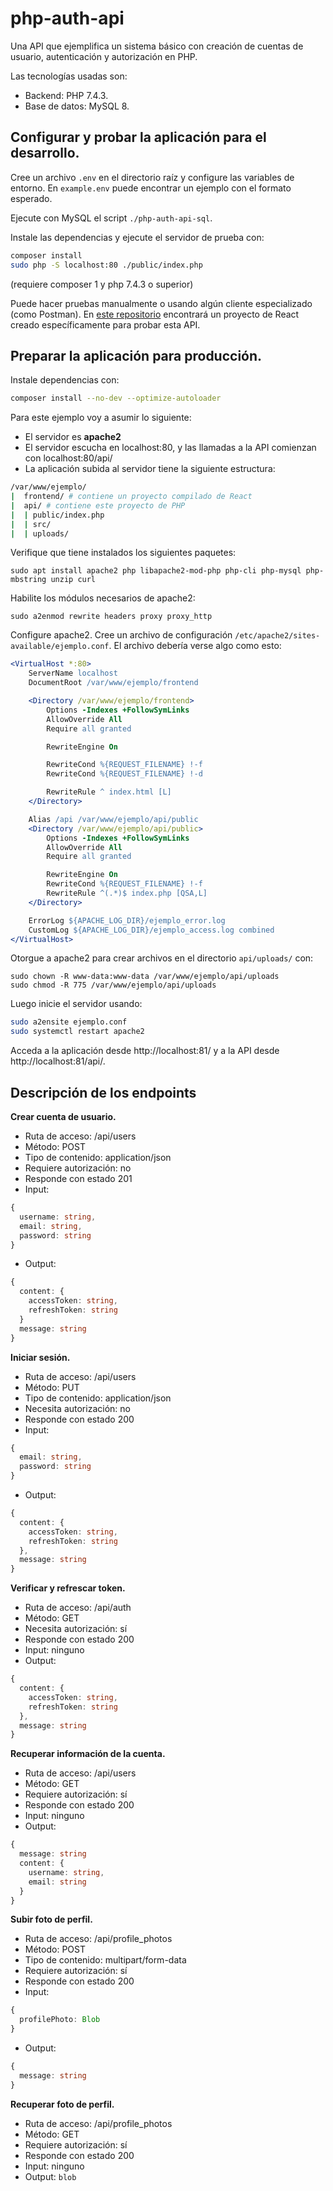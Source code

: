 # php-auth-api

Una API que ejemplifica un sistema básico con creación de cuentas de usuario, autenticación y autorización en PHP.

Las tecnologías usadas son:
* Backend: PHP 7.4.3.
* Base de datos: MySQL 8.


## Configurar y probar la aplicación para el desarrollo.

Cree un archivo `.env` en el directorio raíz y configure las variables de entorno. En `example.env` puede encontrar un ejemplo con el formato esperado.

Ejecute con MySQL el script `./php-auth-api-sql`.

Instale las dependencias y ejecute el servidor de prueba con:
```sh
composer install
sudo php -S localhost:80 ./public/index.php
```
(requiere composer 1 y php 7.4.3 o superior)

Puede hacer pruebas manualmente o usando algún cliente especializado (como Postman). En [este repositorio](https://github.com/conjunto-solucion/react-auth-client) encontrará un proyecto de React creado específicamente para probar esta API.

## Preparar la aplicación para producción.

Instale dependencias con:
```sh
composer install --no-dev --optimize-autoloader
```

Para este ejemplo voy a asumir lo siguiente:

* El servidor es **apache2**
* El servidor escucha en localhost:80, y las llamadas a la API comienzan con localhost:80/api/
* La aplicación subida al servidor tiene la siguiente estructura:
```sh
/var/www/ejemplo/
|  frontend/ # contiene un proyecto compilado de React  
|  api/ # contiene este proyecto de PHP
|  | public/index.php
|  | src/
|  | uploads/
```

Verifique que tiene instalados los siguientes paquetes:
```
sudo apt install apache2 php libapache2-mod-php php-cli php-mysql php-mbstring unzip curl
```

Habilite los módulos necesarios de apache2:
```
sudo a2enmod rewrite headers proxy proxy_http
```

Configure apache2. Cree un archivo de configuración `/etc/apache2/sites-available/ejemplo.conf`. El archivo debería verse algo como esto:

```apache
<VirtualHost *:80>
	ServerName localhost
	DocumentRoot /var/www/ejemplo/frontend

	<Directory /var/www/ejemplo/frontend>
		Options -Indexes +FollowSymLinks
		AllowOverride All
		Require all granted

		RewriteEngine On

		RewriteCond %{REQUEST_FILENAME} !-f
		RewriteCond %{REQUEST_FILENAME} !-d

		RewriteRule ^ index.html [L]
	</Directory>

	Alias /api /var/www/ejemplo/api/public
	<Directory /var/www/ejemplo/api/public>
		Options -Indexes +FollowSymLinks
		AllowOverride All
		Require all granted

		RewriteEngine On
		RewriteCond %{REQUEST_FILENAME} !-f
		RewriteRule ^(.*)$ index.php [QSA,L]
	</Directory>

	ErrorLog ${APACHE_LOG_DIR}/ejemplo_error.log
	CustomLog ${APACHE_LOG_DIR}/ejemplo_access.log combined
</VirtualHost>
```
Otorgue a apache2 para crear archivos en el directorio `api/uploads/` con:
```
sudo chown -R www-data:www-data /var/www/ejemplo/api/uploads
sudo chmod -R 775 /var/www/ejemplo/api/uploads
```

Luego inicie el servidor usando:
```sh
sudo a2ensite ejemplo.conf
sudo systemctl restart apache2
```

Acceda a la aplicación desde http://localhost:81/ y a la API desde http://localhost:81/api/.

## Descripción de los endpoints

**Crear cuenta de usuario.**
* Ruta de acceso: /api/users
* Método: POST
* Tipo de contenido: application/json
* Requiere autorización: no
* Responde con estado 201
* Input:
```ts
{
  username: string,
  email: string,
  password: string
}
```
* Output:
```ts
{
  content: {
    accessToken: string,
    refreshToken: string
  }
  message: string
}
```

**Iniciar sesión.**
* Ruta de acceso: /api/users
* Método: PUT
* Tipo de contenido: application/json
* Necesita autorización: no
* Responde con estado 200
* Input:
```ts
{
  email: string,
  password: string
}
```
* Output:
```ts
{
  content: {
    accessToken: string,
    refreshToken: string
  },
  message: string 
}
```

**Verificar y refrescar token.**
* Ruta de acceso: /api/auth
* Método: GET
* Necesita autorización: sí
* Responde con estado 200
* Input: ninguno
* Output:
```ts
{
  content: {
    accessToken: string,
    refreshToken: string
  },
  message: string 
}
```


**Recuperar información de la cuenta.**
* Ruta de acceso: /api/users
* Método: GET
* Requiere autorización: sí
* Responde con estado 200
* Input: ninguno
* Output:
```ts
{
  message: string
  content: {
    username: string,
    email: string
  }
}


```
**Subir foto de perfil.**
* Ruta de acceso: /api/profile_photos
* Método: POST
* Tipo de contenido: multipart/form-data
* Requiere autorización: sí
* Responde con estado 200
* Input:
```ts
{
  profilePhoto: Blob
}
```
* Output:
```ts
{
  message: string
}
```

**Recuperar foto de perfil.**
* Ruta de acceso: /api/profile_photos
* Método: GET
* Requiere autorización: sí
* Responde con estado 200
* Input: ninguno
* Output: `blob`